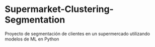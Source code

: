 # Supermarket-Clustering-Segmentation
Proyecto de segmentación de clientes en un supermercado utilizando modelos de ML en Python 
